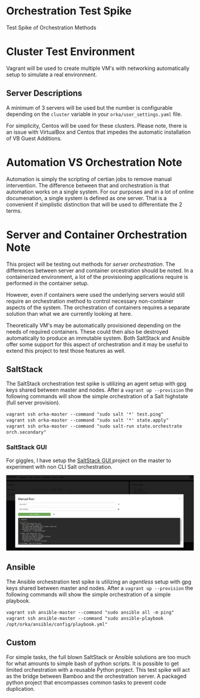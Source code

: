 # Orchestration Test Spike
Test Spike of Orchestration Methods

# Cluster Test Environment
Vagrant will be used to create multiple VM's with networking automatically setup
to simulate a real environment.

## Server Descriptions
A minimum of 3 servers will be used but the number is configurable depending on the
`cluster` variable in your `orka/user_settings.yaml` file.

For simplicity, Centos will be used for these clusters.  Please note, there is an
issue with VirtualBox and Centos that impedes the automatic installation of VB Guest
Additions.

# Automation VS Orchestration Note

Automation is simply the scripting of certian jobs to remove manual intervention.
The difference between that and orchestration is that automation works on a single
system. For our purposes and in a lot of online documenation, a single system is
defined as one server.  That is a convenient if simplistic distinction that will
be used to differentiate the 2 terms.

# Server and Container Orchestration Note

This project will be testing out methods for *server orchestration*.  The differences
between server and container orcestration should be noted.  In a containerized environment,
a lot of the provisioning applications require is performed in the container setup.

However, even if containers were used the underlying servers would still require
an orchestration method to control necessary non-container aspects of the system.
The orchestration of containers requires a separate solution than what we are currently
looking at here.

Theoretically VM's may be automatically provisioned depending on the needs of required
containers.  These could then also be destroyed automatically to produce an immutable
system.  Both SaltStack and Ansible offer some support for this aspect of orchestration
and it may be useful to extend this project to test those features as well.

## SaltStack

The SaltStack orchestration test spike is utilizing an agent setup with gpg keys
shared between master and nodes.  After a `vagrant up --provision` the following
commands will show the simple orchestration of a Salt highstate (full server provision).

```
vagrant ssh orka-master --command "sudo salt '*' test.ping"
vagrant ssh orka-master --command "sudo salt '*' state.apply"
vagrant ssh orka-master --command "sudo salt-run state.orchestrate orch.secondary"
```

### SaltStack GUI

For giggles, I have setup the [SaltStack GUI ](https://github.com/erwindon/SaltGUI "SaltStack GUI ")
project on the master to experiment with non CLI Salt orchestration.

![SaltStack GUI](docs/highstate.png?raw=true "Title")

## Ansible

The Ansible orchestration test spike is utilizing an *agentless* setup with gpg
keys shared between master and nodes.  After a `vagrant up --provision` the following
commands will show the simple orchestration of a simple playbook.

```
vagrant ssh ansible-master --command "sudo ansible all -m ping"
vagrant ssh ansible-master --command "sudo ansible-playbook /opt/orka/ansible/config/playbook.yml"
```

## Custom

For simple tasks, the full blown SaltStack or Ansible solutions are too much for
what amounts to simple bash of python scripts.  It is possible to get limited orchestration
with a reusable Python project.  This test spike will act as the bridge between
Bamboo and the orchestration server.  A packaged python project that encompasses
common tasks to prevent code duplication.
